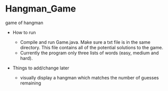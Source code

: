 # Hangman_Game
game of hangman

* How to run
	* Compile and run Game.java. Make sure a txt file is in the same directory. This file contains all of the potential solutions to the game.
	* Currently the program only three lists of words (easy, medium and hard).
	
* Things to add/change later
	* visually display a hangman which matches the number of guesses remaining